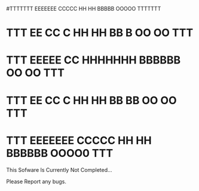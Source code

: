 #TTTTTTT EEEEEEE  CCCCC  HH   HH    BBBBB    OOOOO  TTTTTTT 
#  TTT   EE      CC    C HH   HH    BB   B  OO   OO   TTT   
#  TTT   EEEEE   CC      HHHHHHH    BBBBBB  OO   OO   TTT   
#  TTT   EE      CC    C HH   HH    BB   BB OO   OO   TTT   
#  TTT   EEEEEEE  CCCCC  HH   HH    BBBBBB   OOOO0    TTT  


This Sofware Is Currently Not Completed...


Please Report any bugs.
